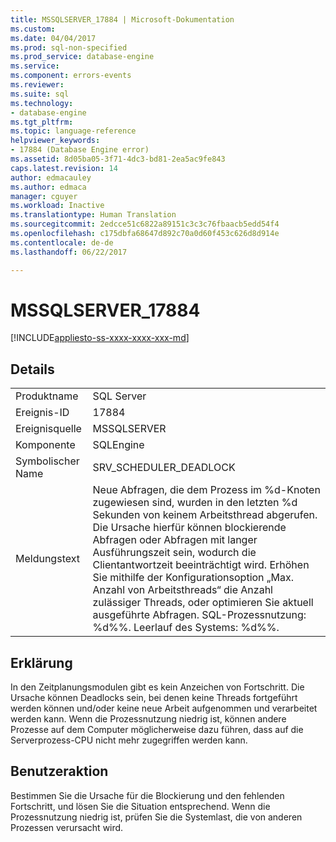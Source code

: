 ```yaml
---
title: MSSQLSERVER_17884 | Microsoft-Dokumentation
ms.custom: 
ms.date: 04/04/2017
ms.prod: sql-non-specified
ms.prod_service: database-engine
ms.service: 
ms.component: errors-events
ms.reviewer: 
ms.suite: sql
ms.technology:
- database-engine
ms.tgt_pltfrm: 
ms.topic: language-reference
helpviewer_keywords:
- 17884 (Database Engine error)
ms.assetid: 8d05ba05-3f71-4dc3-bd81-2ea5ac9fe843
caps.latest.revision: 14
author: edmacauley
ms.author: edmaca
manager: cguyer
ms.workload: Inactive
ms.translationtype: Human Translation
ms.sourcegitcommit: 2edcce51c6822a89151c3c3c76fbaacb5edd54f4
ms.openlocfilehash: c175dbfa68647d892c70a0d60f453c626d8d914e
ms.contentlocale: de-de
ms.lasthandoff: 06/22/2017

---
```

# <a name="mssqlserver17884"></a>MSSQLSERVER_17884
[!INCLUDE[appliesto-ss-xxxx-xxxx-xxx-md](../../includes/appliesto-ss-xxxx-xxxx-xxx-md.md)]
  
## <a name="details"></a>Details  
  
|||  
|-|-|  
|Produktname|SQL Server|  
|Ereignis-ID|17884|  
|Ereignisquelle|MSSQLSERVER|  
|Komponente|SQLEngine|  
|Symbolischer Name|SRV_SCHEDULER_DEADLOCK|  
|Meldungstext|Neue Abfragen, die dem Prozess im %d-Knoten zugewiesen sind, wurden in den letzten %d Sekunden von keinem Arbeitsthread abgerufen. Die Ursache hierfür können blockierende Abfragen oder Abfragen mit langer Ausführungszeit sein, wodurch die Clientantwortzeit beeinträchtigt wird. Erhöhen Sie mithilfe der Konfigurationsoption „Max. Anzahl von Arbeitsthreads“ die Anzahl zulässiger Threads, oder optimieren Sie aktuell ausgeführte Abfragen.  SQL-Prozessnutzung: %d%%. Leerlauf des Systems: %d%%.|  
  
## <a name="explanation"></a>Erklärung  
In den Zeitplanungsmodulen gibt es kein Anzeichen von Fortschritt. Die Ursache können Deadlocks sein, bei denen keine Threads fortgeführt werden können und/oder keine neue Arbeit aufgenommen und verarbeitet werden kann. Wenn die Prozessnutzung niedrig ist, können andere Prozesse auf dem Computer möglicherweise dazu führen, dass auf die Serverprozess-CPU nicht mehr zugegriffen werden kann.  
  
## <a name="user-action"></a>Benutzeraktion  
Bestimmen Sie die Ursache für die Blockierung und den fehlenden Fortschritt, und lösen Sie die Situation entsprechend. Wenn die Prozessnutzung niedrig ist, prüfen Sie die Systemlast, die von anderen Prozessen verursacht wird.  
  


